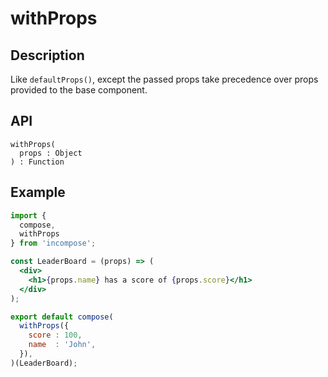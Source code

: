 # withProps
## Description
Like `defaultProps()`, except the passed props take precedence over props provided to the base component.

## API
```
withProps(
  props : Object
) : Function
```

## Example
```jsx
import {
  compose,
  withProps
} from 'incompose';

const LeaderBoard = (props) => (
  <div>
    <h1>{props.name} has a score of {props.score}</h1>
  </div>
);

export default compose(
  withProps({
    score : 100,
    name  : 'John',
  }),
)(LeaderBoard);
```
